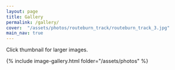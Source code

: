```yaml
---
layout: page
title: Gallery
permalink: /gallery/
cover:  "/assets/photos/routeburn_track/routeburn_track_3.jpg"
main_nav: true
---
```


Click thumbnail for larger images.

{% include image-gallery.html folder="/assets/photos" %}

